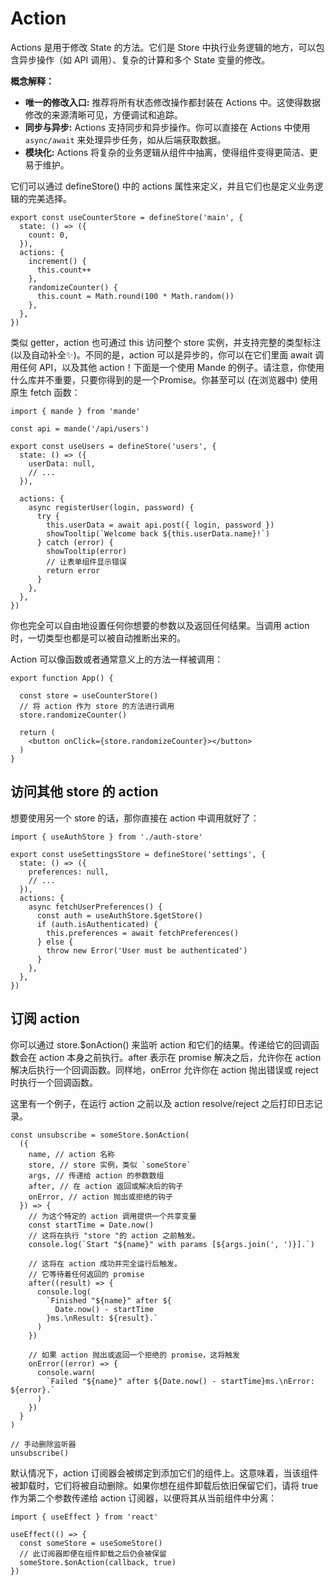 # Action

Actions 是用于修改 State 的方法。它们是 Store 中执行业务逻辑的地方，可以包含异步操作（如 API 调用）、复杂的计算和多个 State 变量的修改。

**概念解释：**
* **唯一的修改入口:** 推荐将所有状态修改操作都封装在 Actions 中。这使得数据修改的来源清晰可见，方便调试和追踪。
* **同步与异步:** Actions 支持同步和异步操作。你可以直接在 Actions 中使用 `async/await` 来处理异步任务，如从后端获取数据。
* **模块化:** Actions 将复杂的业务逻辑从组件中抽离，使得组件变得更简洁、更易于维护。

它们可以通过 defineStore() 中的 actions 属性来定义，并且它们也是定义业务逻辑的完美选择。


```tsx
export const useCounterStore = defineStore('main', {
  state: () => ({
    count: 0,
  }),
  actions: {
    increment() {
      this.count++
    },
    randomizeCounter() {
      this.count = Math.round(100 * Math.random())
    },
  },
})
```

类似 getter，action 也可通过 this 访问整个 store 实例，并支持完整的类型标注(以及自动补全✨)。不同的是，action 可以是异步的，你可以在它们里面 await 调用任何 API，以及其他 action！下面是一个使用 Mande 的例子。请注意，你使用什么库并不重要，只要你得到的是一个Promise。你甚至可以 (在浏览器中) 使用原生 fetch 函数：

```tsx
import { mande } from 'mande'

const api = mande('/api/users')

export const useUsers = defineStore('users', {
  state: () => ({
    userData: null,
    // ...
  }),

  actions: {
    async registerUser(login, password) {
      try {
        this.userData = await api.post({ login, password })
        showTooltip(`Welcome back ${this.userData.name}!`)
      } catch (error) {
        showTooltip(error)
        // 让表单组件显示错误
        return error
      }
    },
  },
})
```

你也完全可以自由地设置任何你想要的参数以及返回任何结果。当调用 action 时，一切类型也都是可以被自动推断出来的。

Action 可以像函数或者通常意义上的方法一样被调用：

```tsx
export function App() {

  const store = useCounterStore()
  // 将 action 作为 store 的方法进行调用
  store.randomizeCounter()

  return (
    <button onClick={store.randomizeCounter}></button>
  )
}
```

## 访问其他 store 的 action

想要使用另一个 store 的话，那你直接在 action 中调用就好了：

```tsx
import { useAuthStore } from './auth-store'

export const useSettingsStore = defineStore('settings', {
  state: () => ({
    preferences: null,
    // ...
  }),
  actions: {
    async fetchUserPreferences() {
      const auth = useAuthStore.$getStore()
      if (auth.isAuthenticated) {
        this.preferences = await fetchPreferences()
      } else {
        throw new Error('User must be authenticated')
      }
    },
  },
})
```

## 订阅 action

你可以通过 store.$onAction() 来监听 action 和它们的结果。传递给它的回调函数会在 action 本身之前执行。after 表示在 promise 解决之后，允许你在 action 解决后执行一个回调函数。同样地，onError 允许你在 action 抛出错误或 reject 时执行一个回调函数。

这里有一个例子，在运行 action 之前以及 action resolve/reject 之后打印日志记录。

```tsx
const unsubscribe = someStore.$onAction(
  ({
    name, // action 名称
    store, // store 实例，类似 `someStore`
    args, // 传递给 action 的参数数组
    after, // 在 action 返回或解决后的钩子
    onError, // action 抛出或拒绝的钩子
  }) => {
    // 为这个特定的 action 调用提供一个共享变量
    const startTime = Date.now()
    // 这将在执行 "store "的 action 之前触发。
    console.log(`Start "${name}" with params [${args.join(', ')}].`)

    // 这将在 action 成功并完全运行后触发。
    // 它等待着任何返回的 promise
    after((result) => {
      console.log(
        `Finished "${name}" after ${
          Date.now() - startTime
        }ms.\nResult: ${result}.`
      )
    })

    // 如果 action 抛出或返回一个拒绝的 promise，这将触发
    onError((error) => {
      console.warn(
        `Failed "${name}" after ${Date.now() - startTime}ms.\nError: ${error}.`
      )
    })
  }
)

// 手动删除监听器
unsubscribe()
```

默认情况下，action 订阅器会被绑定到添加它们的组件上。这意味着，当该组件被卸载时，它们将被自动删除。如果你想在组件卸载后依旧保留它们，请将 true 作为第二个参数传递给 action 订阅器，以便将其从当前组件中分离：

```tsx
import { useEffect } from 'react'

useEffect(() => {
  const someStore = useSomeStore()
  // 此订阅器即便在组件卸载之后仍会被保留
  someStore.$onAction(callback, true)
})
```